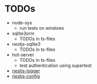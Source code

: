 # TODOs

- node-sys
  - run tests on windows
- sqlite3orm
  - TODOs in ts-files
- nestjs-sqlite3
  - TODOs in ts-files
- hot-server
  - TODOs in ts-files
  - test authentication using supertest
- [nestjs-logger](./projects/node/libs/nestjs-logger/TODO.md)
- [nestjs-config](./projects/node/libs/nestjs-config/TODO.md)
